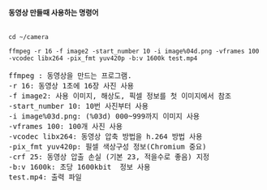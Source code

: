#### 동영상 만들때 사용하는 명령어 #### 

<pre><code>
cd ~/camera

ffmpeg -r 16 -f image2 -start_number 10 -i image%04d.png -vframes 100 -vcodec libx264 -pix_fmt yuv420p -b:v 1600k test.mp4
</code>
ffmpeg : 동영상을 만드는 프로그램.
-r 16: 동영상 1초에 16장 사진 사용
-f image2: 사용 이미지, 해상도, 픽셀 정보를 첫 이미지에서 참조
-start_number 10: 10번 사진부터 사용
-i image%03d.png: (%03d) 000~999까지 이미지 사용
-vframes 100: 100개 사진 사용
-vcodec libx264: 동영상 압축 방법을 h.264 방법 사용
-pix_fmt yuv420p: 필셀 색상구성 정보(Chromium 중요)
-crf 25: 동영상 압출 손실 (기본 23, 적을수로 좋음) 지정
-b:v 1600k: 초당 1600kbit  정보 사용
test.mp4: 출력 파일
</pre>
